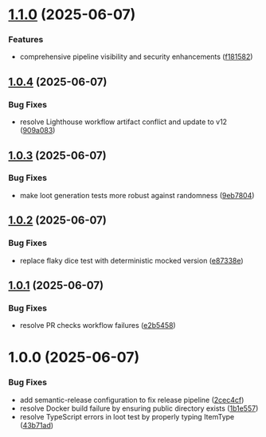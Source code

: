 # [1.1.0](https://github.com/mittonface/claude-go-wild/compare/v1.0.4...v1.1.0) (2025-06-07)


### Features

* comprehensive pipeline visibility and security enhancements ([f181582](https://github.com/mittonface/claude-go-wild/commit/f181582cca707d6475283c211b459723c21d9141))

## [1.0.4](https://github.com/mittonface/claude-go-wild/compare/v1.0.3...v1.0.4) (2025-06-07)


### Bug Fixes

* resolve Lighthouse workflow artifact conflict and update to v12 ([909a083](https://github.com/mittonface/claude-go-wild/commit/909a083a887bb46addf47eaac97bdf29fabcbe3e))

## [1.0.3](https://github.com/mittonface/claude-go-wild/compare/v1.0.2...v1.0.3) (2025-06-07)


### Bug Fixes

* make loot generation tests more robust against randomness ([9eb7804](https://github.com/mittonface/claude-go-wild/commit/9eb78041ed9eb5b8ebb11239ef2c15c7b95e649d))

## [1.0.2](https://github.com/mittonface/claude-go-wild/compare/v1.0.1...v1.0.2) (2025-06-07)


### Bug Fixes

* replace flaky dice test with deterministic mocked version ([e87338e](https://github.com/mittonface/claude-go-wild/commit/e87338ee4c752c1ffe5600ada218b3514920fc07))

## [1.0.1](https://github.com/mittonface/claude-go-wild/compare/v1.0.0...v1.0.1) (2025-06-07)


### Bug Fixes

* resolve PR checks workflow failures ([e2b5458](https://github.com/mittonface/claude-go-wild/commit/e2b5458d6bf69e133aa28a50b7bebd962c6e9f35))

# 1.0.0 (2025-06-07)


### Bug Fixes

* add semantic-release configuration to fix release pipeline ([2cec4cf](https://github.com/mittonface/claude-go-wild/commit/2cec4cf4fdd671a34b13f4cec3dcfeb8f75df0ab))
* resolve Docker build failure by ensuring public directory exists ([1b1e557](https://github.com/mittonface/claude-go-wild/commit/1b1e55782397660841bcb4bd88285299ce9e46e1))
* resolve TypeScript errors in loot test by properly typing ItemType ([43b71ad](https://github.com/mittonface/claude-go-wild/commit/43b71ad01b8084903e3d26a6ccdcd6f2237d0fb9))
